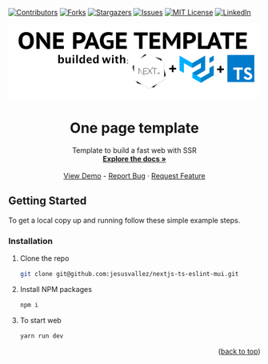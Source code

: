 <div id="top"></div>

<!-- PROJECT SHIELDS -->
<!--
*** I'm using markdown "reference style" links for readability.
*** Reference links are enclosed in brackets [ ] instead of parentheses ( ).
*** See the bottom of this document for the declaration of the reference variables
*** for contributors-url, forks-url, etc. This is an optional, concise syntax you may use.
*** https://www.markdownguide.org/basic-syntax/#reference-style-links
-->

[![Contributors][contributors-shield]][contributors-url]
[![Forks][forks-shield]][forks-url]
[![Stargazers][stars-shield]][stars-url]
[![Issues][issues-shield]][issues-url]
[![MIT License][license-shield]][license-url]
[![LinkedIn][linkedin-shield]][linkedin-url]

<!-- PROJECT LOGO -->
<div align="center">
  <a href="https://github.com/jesusvallez/nextjs-ts-eslint-mui">
    <img src=".config/banner_readme.png" alt="Logo">
  </a>
  <h1 align="center">One page template</h1>
  <p align="center">
    Template to build a fast web with SSR
    <br />
    <a href="https://github.com/jesusvallez/nextjs-ts-eslint-mui"><strong>Explore the docs »</strong></a>
    <br />
    <br />
    <a href="https://github.com/jesusvallez/nextjs-ts-eslint-mui">View Demo</a>
    -
    <a href="https://github.com/jesusvallez/nextjs-ts-eslint-mui/issues">Report Bug</a>
    ·
    <a href="https://github.com/jesusvallez/nextjs-ts-eslint-mui/issues">Request Feature</a>
  </p>
</div>

<!-- GETTING STARTED -->

## Getting Started

To get a local copy up and running follow these simple example steps.

### Installation

1. Clone the repo
   ```sh
   git clone git@github.com:jesusvallez/nextjs-ts-eslint-mui.git
   ```
2. Install NPM packages
   ```sh
   npm i
   ```
3. To start web
   ```js
   yarn run dev
   ```
   <p align="right">(<a href="#top">back to top</a>)</p>

<!-- MARKDOWN LINKS & IMAGES -->
<!-- https://www.markdownguide.org/basic-syntax/#reference-style-links -->

[contributors-shield]: https://img.shields.io/github/contributors/jesusvallez/nextjs-ts-eslint-mui.svg?style=for-the-badge
[contributors-url]: https://github.com/jesusvallez/nextjs-ts-eslint-mui/graphs/contributors
[forks-shield]: https://img.shields.io/github/forks/jesusvallez/nextjs-ts-eslint-mui.svg?style=for-the-badge
[forks-url]: https://github.com/jesusvallez/nextjs-ts-eslint-mui/network/members
[stars-shield]: https://img.shields.io/github/stars/jesusvallez/nextjs-ts-eslint-mui.svg?style=for-the-badge
[stars-url]: https://github.com/jesusvallez/nextjs-ts-eslint-mui/stargazers
[issues-shield]: https://img.shields.io/github/issues/jesusvallez/nextjs-ts-eslint-mui.svg?style=for-the-badge
[issues-url]: https://github.com/jesusvallez/nextjs-ts-eslint-mui/issues
[license-shield]: https://img.shields.io/github/license/jesusvallez/nextjs-ts-eslint-mui.svg?style=for-the-badge
[license-url]: https://github.com/jesusvallez/nextjs-ts-eslint-mui/blob/master/LICENSE.txt
[linkedin-shield]: https://img.shields.io/badge/-LinkedIn-black.svg?style=for-the-badge&logo=linkedin&colorB=555
[linkedin-url]: https://linkedin.com/in/jesusvallez
[product-screenshot]: images/screenshot.png

<!-- Template used -->
<!-- https://github.com/othneildrew/Best-README-Template -->
